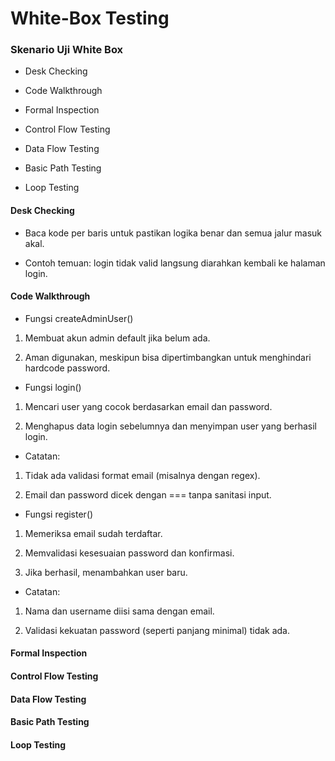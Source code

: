 # White-Box Testing
### Skenario Uji White Box

- Desk Checking

- Code Walkthrough

- Formal Inspection

- Control Flow Testing

- Data Flow Testing

- Basic Path Testing

- Loop Testing

#### Desk Checking

- Baca kode per baris untuk pastikan logika benar dan semua jalur masuk akal.

- Contoh temuan: login tidak valid langsung diarahkan kembali ke halaman login.

#### Code Walkthrough

- Fungsi createAdminUser()

1. Membuat akun admin default jika belum ada.

2. Aman digunakan, meskipun bisa dipertimbangkan untuk menghindari hardcode password.

- Fungsi login()

1. Mencari user yang cocok berdasarkan email dan password.

2. Menghapus data login sebelumnya dan menyimpan user yang berhasil login.

- Catatan:

1. Tidak ada validasi format email (misalnya dengan regex).

2. Email dan password dicek dengan === tanpa sanitasi input.

- Fungsi register()

1. Memeriksa email sudah terdaftar.

2. Memvalidasi kesesuaian password dan konfirmasi.

3. Jika berhasil, menambahkan user baru.

- Catatan:

1. Nama dan username diisi sama dengan email.

2. Validasi kekuatan password (seperti panjang minimal) tidak ada.

#### Formal Inspection
#### Control Flow Testing
#### Data Flow Testing
#### Basic Path Testing
#### Loop Testing
